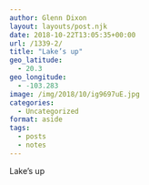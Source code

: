 ```yaml
---
author: Glenn Dixon
layout: layouts/post.njk
date: 2018-10-22T13:05:35+00:00
url: /1339-2/
title: "Lake’s up"
geo_latitude:
  - 20.3
geo_longitude:
  - -103.283
image: /img/2018/10/ig9697uE.jpg
categories:
  - Uncategorized
format: aside
tags:
  - posts
  - notes
---
```

Lake’s up